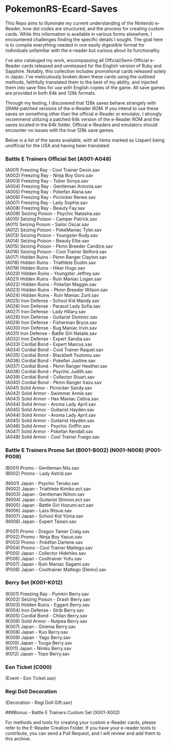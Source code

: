 # PokemonRS-Ecard-Saves
This Repo aims to illuminate my current understanding of the Nintendo e-Reader, how dot codes are structured, and the process for creating custom cards. While this information is available in various forms elsewhere, I encountered challenges finding the specific details I sought. The goal here is to compile everything needed in one easily digestible format for individuals unfamiliar with the e-reader but curious about its functionality.

I've also cataloged my work, encompassing all Official/Semi-Official e-Reader cards released and unreleased for the English version of Ruby and Sapphire. Notably, this collection includes promotional cards released solely in Japan. I've meticulously broken down these cards using the outlined methods, faithfully translated them to the best of my ability, and injected them into save files for use with English copies of the game. All save games are provided in both 64k and 128k formats.

Through my testing, I discovered that 128k saves behave strangely with SRAM-patched versions of the e-Reader ROM. If you intend to use these saves on something other than the official e-Reader or emulator, I strongly recommend utilizing a patched 64k version of the e-Reader ROM and the saves located in the 64k folder. Official e-Readers and emulators should encounter no issues with the true 128k save games.

Below is a list of the saves available, with all items marked as (Japan) being unofficial for the USA and having been translated.
  
### Battle E Trainers Official Set (A001-A048)
(A001) Freezing Ray - Cool Trainer Devin.sav  
(A002) Freezing Ray - Ninja Boy Goro.sav  
(A003) Freezing Ray - Tuber Sonya.sav  
(A004) Freezing Ray - Gentleman Antonia.sav  
(A005) Freezing Ray - Pokefan Alana.sav  
(A006) Freezing Ray - Picnicker Renee.sav  
(A007) Freezing Ray - Lady Sophie.sav  
(A008) Freezing Ray - Beauty Fay.sav  
(A009) Seizing Poison - Psychic Natasha.sav  
(A010) Seizing Poison - Camper Patrick.sav  
(A011) Seizing Poison - Sailor Oscar.sav  
(A012) Seizing Poison - PokeManiac Tyler.sav  
(A013) Seizing Poison - Youngster Rudy.sav  
(A014) Seizing Poison - Beauty Ellie.sav  
(A015) Seizing Poison - Pkmn Breeder Candice.sav  
(A016) Seizing Poison - Cool Trainer Belford.sav  
(A017) Hidden Ruins - Pkmn Ranger Clayton.sav  
(A018) Hidden Ruins - Triathlete Dustin.sav  
(A019) Hidden Ruins - Hiker Hugo.sav  
(A020) Hidden Ruins - Youngster Jeffrey.sav  
(A021) Hidden Ruins - Ruin Maniac Logan.sav  
(A022) Hidden Ruins - Pokefan Maggie.sav  
(A023) Hidden Ruins - Pkmn Breeder Wilson.sav  
(A024) Hidden Ruins - Ruin Maniac Zuril.sav  
(A025) Iron Defense - School Kid Mandy.sav  
(A026) Iron Defense - Parasol Lady Sofia.sav  
(A027) Iron Defense - Lady Hillary.sav  
(A028) Iron Defense - Guitarist Dominic.sav  
(A029) Iron Defense - Fisherman Bryce.sav  
(A030) Iron Defense - Bug Maniac Irvin.sav  
(A031) Iron Defense - Battle Girl Natalie.sav  
(A032) Iron Defense - Expert Sandia.sav  
(A033) Cordial Bond - Expert Marcus.sav  
(A034) Cordial Bond - Cool Trainer Raquel.sav  
(A035) Cordial Bond - Blackbelt Tsutomu.sav  
(A036) Cordial Bond - Pokefan Justine.sav  
(A037) Cordial Bond - Pkmn Ranger Heather.sav  
(A038) Cordial Bond - Psychic Judith.sav  
(A039) Cordial Bond - Collector Stuart.sav  
(A040) Cordial Bond - Pkmn Ranger Irazu.sav  
(A041) Solid Armor - Picnicker Sandy.sav  
(A042) Solid Armor - Swimmer Annie.sav  
(A043) Solid Armor - Hex Maniac Celina.sav  
(A044) Solid Armor - Aroma Lady April.sav  
(A045) Solid Armor - Guitarist Hayden.sav  
(A044) Solid Armor - Aroma Lady April.sav  
(A045) Solid Armor - Guitarist Hayden.sav  
(A046) Solid Armor - Psychic Griffin.sav  
(A047) Solid Armor - Pokefan Kendall.sav  
(A048) Solid Armor - Cool Trainer Fuego.sav  
  
### Battle E Trainers Promo Set (B001-B002) (N001-N008) (P001-P008)
(B001) Promo - Gentleman Nils.sav  
(B002) Promo - Lady Astrid.sav  
  
(N001) Japan - Psychic Teruko.sav  
(N002) Japan - Triathlete Kimiko.ect.sav  
(N003) Japan - Gentleman Nōton.sav  
(N004) Japan - Guitarist Shimon.ect.sav  
(N005) Japan - Battle Girl Hozumi.ect.sav  
(N006) Japan - Lass Ritsue.sav  
(N007) Japan - School Kid Yūma.sav  
(N008) Japan - Expert Taisen.sav  
  
(P001) Promo - Dragon Tamer Craig.sav  
(P002) Promo - Ninja Boy Yasuo.sav  
(P003) Promo - Pokéfan Darlene.sav  
(P004) Promo - Cool Trainer Mattego.sav  
(P005) Japan - Collector Hidehiko.sav  
(P006) Japan - Cooltrainer Yufu.sav  
(P007) Japan - Ruin Maniac Sagami.sav  
(P008) Japan - Cooltrainer Mattego (Demo).sav  
  
### Berry Set (K001-K012)  
(K001) Freezing Ray - Pumkin Berry.sav  
(K002) Seizing Poison - Drash Berry.sav  
(K003) Hidden Ruins - Eggant Berry.sav  
(K004) Iron Defense - Strib Berry.sav  
(K005) Cordial Bond - Chilan Berry.sav  
(K006) Solid Armor - Nutpea Berry.sav  
(K007) Japan - Ginema Berry.sav  
(K008) Japan - Kuo Berry.sav  
(K009) Japan - Yago Berry.sav  
(K010) Japan - Touga Berry.sav  
(K011) Japan - Niniku Berry.sav  
(K012) Japan - Topo Berry.sav  
  
### Eon Ticket (C000)  
(Event - Eon Ticket.sav)  
  
### Regi Doll Decoration  
(Decoration - Regi Doll Gift.sav) 

###Bonus - Battle E Trainers Custom Set (X001-X002)

  
For methods and tools for creating your custom e-Reader cards, please refer to the E-Reader Creation Folder. If you have your e-reader tools to contribute, you can send a Pull Request, and I will review and add them to this archive.
